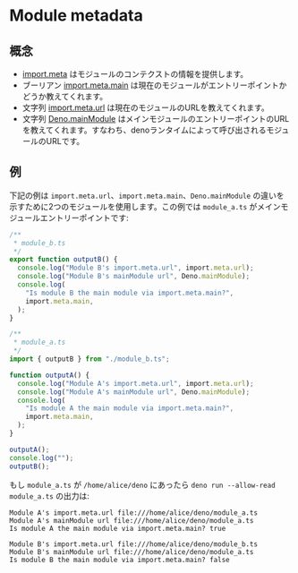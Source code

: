 # Module metadata

<!-- ## Concepts -->
## 概念

<!--
- [import.meta](https://developer.mozilla.org/en-US/docs/Web/JavaScript/Reference/Statements/import.meta)
  can provide information on the context of the module.
- The boolean
  [import.meta.main](https://doc.deno.land/builtin/stable#ImportMeta) will let
  you know if the current module is the program entry point.
- The string [import.meta.url](https://doc.deno.land/builtin/stable#ImportMeta)
  will give you the URL of the current module.
- The string
  [Deno.mainModule](https://doc.deno.land/builtin/stable#Deno.mainModule) will
  give you the URL of the main module entry point, i.e. the module invoked by
  the deno runtime.
-->
- [import.meta](https://developer.mozilla.org/en-US/docs/Web/JavaScript/Reference/Statements/import.meta) はモジュールのコンテクストの情報を提供します。
- ブーリアン [import.meta.main](https://doc.deno.land/builtin/stable#ImportMeta) は現在のモジュールがエントリーポイントかどうか教えてくれます。
- 文字列 [import.meta.url](https://doc.deno.land/builtin/stable#ImportMeta) は現在のモジュールのURLを教えてくれます。
- 文字列 [Deno.mainModule](https://doc.deno.land/builtin/stable#Deno.mainModule) はメインモジュールのエントリーポイントのURLを教えてくれます。すなわち、denoランタイムによって呼び出されるモジュールのURLです。

<!-- ## Example -->
## 例

<!--
The example below uses two modules to show the difference between
`import.meta.url`, `import.meta.main` and `Deno.mainModule`. In this example,
`module_a.ts` is the main module entry point:
-->
下記の例は `import.meta.url`、`import.meta.main`、`Deno.mainModule` の違いを示すために2つのモジュールを使用します。この例では `module_a.ts` がメインモジュールエントリーポイントです:

```ts
/**
 * module_b.ts
 */
export function outputB() {
  console.log("Module B's import.meta.url", import.meta.url);
  console.log("Module B's mainModule url", Deno.mainModule);
  console.log(
    "Is module B the main module via import.meta.main?",
    import.meta.main,
  );
}
```

```ts
/**
 * module_a.ts
 */
import { outputB } from "./module_b.ts";

function outputA() {
  console.log("Module A's import.meta.url", import.meta.url);
  console.log("Module A's mainModule url", Deno.mainModule);
  console.log(
    "Is module A the main module via import.meta.main?",
    import.meta.main,
  );
}

outputA();
console.log("");
outputB();
```

<!--
If `module_a.ts` is located in `/home/alice/deno` then the output of
`deno run --allow-read module_a.ts` is:
-->
もし `module_a.ts` が `/home/alice/deno` にあったら `deno run --allow-read module_a.ts` の出力は:

```
Module A's import.meta.url file:///home/alice/deno/module_a.ts
Module A's mainModule url file:///home/alice/deno/module_a.ts
Is module A the main module via import.meta.main? true

Module B's import.meta.url file:///home/alice/deno/module_b.ts
Module B's mainModule url file:///home/alice/deno/module_a.ts
Is module B the main module via import.meta.main? false
```
